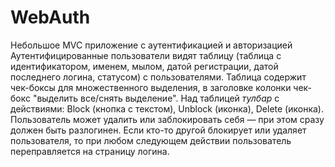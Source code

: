 # WebAuth

Небольшое MVC приложение с аутентификацией и авторизацией
Аутентифицированные пользователи видят таблицу (таблица с идентификатором, именем, мылом, датой регистрации, датой последнего логина, статусом) с пользователями. 
Таблица  содержит чек-боксы для множественного выделения, в заголовке колонки чек-бокс "выделить все/снять выделение". 
Над таблицей *тулбар* с действиями: Block (кнопка с текстом), Unblock (иконка), Delete (иконка). 
Пользователь может удалить или заблокировать себя — при этом сразу должен быть разлогинен. 
Если кто-то другой блокирует или удаляет пользователя, 
то при любом следующем действии пользователь переправляется на страницу логина.
